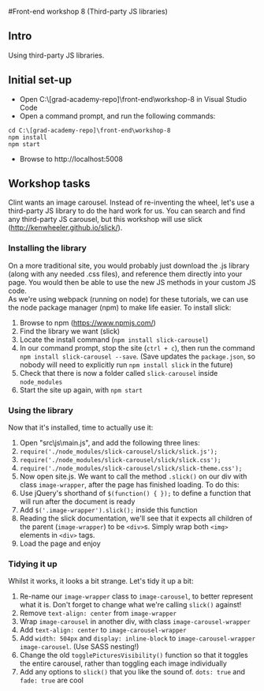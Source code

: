 #Front-end workshop 8 (Third-party JS libraries)
## Intro
Using third-party JS libraries.
## Initial set-up
* Open C:\\[grad-academy-repo]\front-end\workshop-8 in Visual Studio Code  
* Open a command prompt, and run the following commands:
```
cd C:\[grad-academy-repo]\front-end\workshop-8
npm install
npm start
```
* Browse to http://localhost:5008

## Workshop tasks
Clint wants an image carousel. Instead of re-inventing the wheel, let's use a third-party JS library to do the hard work for us. You can search and find any third-party JS carousel, but this workshop will use slick (http://kenwheeler.github.io/slick/).

### Installing the library
On a more traditional site, you would probably just download the .js library (along with any needed .css files), and reference them directly into your page. You would then be able to use the new JS methods in your custom JS code.  
As we're using webpack (running on node) for these tutorials, we can use the node package manager (npm) to make life easier. To install slick:

1. Browse to npm (https://www.npmjs.com/)
1. Find the library we want (slick)
1. Locate the install command (`npm install slick-carousel`)
1. In our command prompt, stop the site (`ctrl + c`), then run the command `npm install slick-carousel --save`. (Save updates the `package.json`, so nobody will need to explicitly run `npm install slick` in the future)
1. Check that there is now a folder called `slick-carousel` inside `node_modules`
1. Start the site up again, with `npm start`

### Using the library
Now that it's installed, time to actually use it:

1. Open "src\js\main.js", and add the following three lines:
  1. `require('./node_modules/slick-carousel/slick/slick.js');`
  1. `require('./node_modules/slick-carousel/slick/slick.css');`
  1. `require('./node_modules/slick-carousel/slick/slick-theme.css');`
1. Now open site.js. We want to call the method `.slick()` on our div with class `image-wrapper`, after the page has finished loading. To do this:
  1. Use jQuery's shorthand of `$(function() { });` to define a function that will run after the document is ready
  1. Add `$('.image-wrapper').slick();` inside this function
1. Reading the slick documentation, we'll see that it expects all children of the parent (`image-wrapper`) to be `<div>`s. Simply wrap both `<img>` elements in `<div>` tags.
1. Load the page and enjoy

### Tidying it up
Whilst it works, it looks a bit strange. Let's tidy it up a bit:

1. Re-name our `image-wrapper` class to `image-carousel`, to better represent what it is. Don't forget to change what we're calling `slick()` against!
1. Remove `text-align: center` from `image-wrapper`
1. Wrap `image-carousel` in another div, with class `image-carousel-wrapper`
1. Add `text-align: center` to `image-carousel-wrapper`
1. Add `width: 504px` and `display: inline-block` to `image-carousel-wrapper image-carousel`. (Use SASS nesting!)
1. Change the old `togglePicturesVisibility()` function so that it toggles the entire carousel, rather than toggling each image individually
1. Add any options to `slick()` that you like the sound of. `dots: true` and `fade: true` are cool